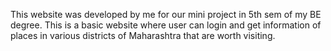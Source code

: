 This website was developed by me for our mini project in 5th sem of my BE degree.
This is a basic website where user can login and get information of places in various districts of Maharashtra that are worth visiting.
